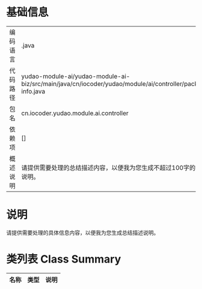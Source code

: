# 基础信息

|      |      |
|------|------|
| 编码语言 | .java |
| 代码路径 | yudao-module-ai/yudao-module-ai-biz/src/main/java/cn/iocoder/yudao/module/ai/controller/package-info.java |
| 包名 | cn.iocoder.yudao.module.ai.controller |
| 依赖项 | [] |
| 概述说明 | 请提供需要处理的总结描述内容，以便我为您生成不超过100字的概要说明。 |

# 说明

请提供需要处理的具体信息内容，以便我为您生成总结描述说明。

# 类列表 Class Summary

| 名称   | 类型  | 说明 |
|-------|------|-------------|




